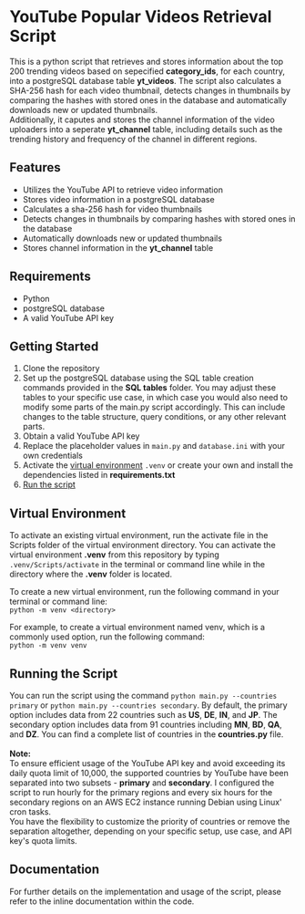 # YouTube Popular Videos Retrieval Script

This is a python script that retrieves and stores information about the top 200 trending videos based on sepecified **category_ids**, for each country, into a postgreSQL database table **yt_videos**. The script also calculates a SHA-256 hash for each video thumbnail, detects changes in thumbnails by comparing the hashes with stored ones in the database and automatically downloads new or updated thumbnails. <br> Additionally, it caputes and stores the channel information of the video uploaders into a seperate **yt_channel** table, including details such as the trending history and frequency of the channel in different regions.  

## Features

- Utilizes the YouTube API to retrieve video information <br>
- Stores video information in a postgreSQL database <br>
- Calculates a sha-256 hash for video thumbnails <br>
- Detects changes in thumbnails by comparing hashes with stored ones in the database<br>
- Automatically downloads new or updated thumbnails<br>
- Stores channel information in the **yt_channel** table

## Requirements
- Python<br>
- postgreSQL database<br>
- A valid YouTube API key

## Getting Started

1. Clone the repository <br>
2. Set up the postgreSQL database using the SQL table creation commands provided in the **SQL tables** folder. You may adjust these tables to your specific use case, in which case you would also need to modify some parts of the main.py script accordingly. This can include changes to the table structure, query conditions, or any other relevant parts.<br>
3. Obtain a valid YouTube API key<br>
4. Replace the placeholder values in `main.py` and `database.ini` with your own credentials<br>
5. Activate the [virtual environment](#virtual-environment) `.venv` or create your own and install the dependencies listed in **requirements.txt**
6. [Run the script](#running-the-script)

## Virtual Environment 

To activate an existing virtual environment, run the activate file in the Scripts folder of the virtual environment directory. You can activate the virtual environment **.venv** from this repository by typing `.venv/Scripts/activate` in the terminal or command line while in the directory where the **.venv** folder is located.

To create a new virtual environment, run the following command in your terminal or command line: <br>
`python -m venv <directory>`

For example, to create a virtual environment named venv, which is a commonly used option, run the following command: <br>
`python -m venv venv`

## Running the Script

You can run the script using the command `python main.py --countries primary` or `python main.py --countries secondary`. By default, the primary option includes data from 22 countries such as **US**, **DE**, **IN**, and **JP**. The secondary option includes data from 91 countries including **MN**, **BD**, **QA**, and **DZ**. You can find a complete list of countries in the **countries.py** file.
<br>
<br>
**Note:**<br>
To ensure efficient usage of the YouTube API key and avoid exceeding its daily quota limit of 10,000, the supported countries by YouTube have been separated into two subsets - **primary** and **secondary**. I configured the script to run hourly for the primary regions and every six hours for the secondary regions on an AWS EC2 instance running Debian using Linux' cron tasks. 
<br> You have the flexibility to customize the priority of countries or remove the separation altogether, depending on your specific setup, use case, and API key's quota limits.


## Documentation

For further details on the implementation and usage of the script, please refer to the inline documentation within the code.